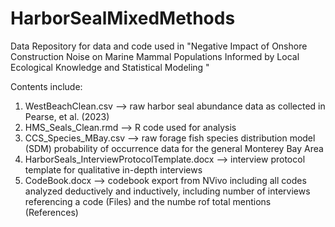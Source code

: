 # HarborSealMixedMethods
Data Repository for data and code used in "Negative Impact of Onshore Construction Noise on Marine Mammal Populations Informed by Local Ecological Knowledge and Statistical Modeling "

Contents include:
1) WestBeachClean.csv --> raw harbor seal abundance data as collected in Pearse, et al. (2023)
2) HMS_Seals_Clean.rmd --> R code used for analysis
3) CCS_Species_MBay.csv --> raw forage fish species distribution model (SDM) probability of occurrence data for the general Monterey Bay Area
4) HarborSeals_InterviewProtocolTemplate.docx --> interview protocol template for qualitative in-depth interviews
5) CodeBook.docx --> codebook export from NVivo including all codes analyzed deductively and inductively, including number of interviews referencing a code (Files) and the numbe rof total mentions (References)
